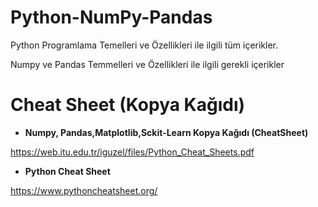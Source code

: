 # Python-NumPy-Pandas

Python Programlama Temelleri ve Özellikleri ile ilgili tüm içerikler.

Numpy ve Pandas Temmelleri ve Özellikleri ile ilgili gerekli içerikler


# Cheat Sheet (Kopya Kağıdı)

- **Numpy, Pandas,Matplotlib,Sckit-Learn Kopya Kağıdı (CheatSheet)**

https://web.itu.edu.tr/iguzel/files/Python_Cheat_Sheets.pdf

- **Python Cheat Sheet**

https://www.pythoncheatsheet.org/
